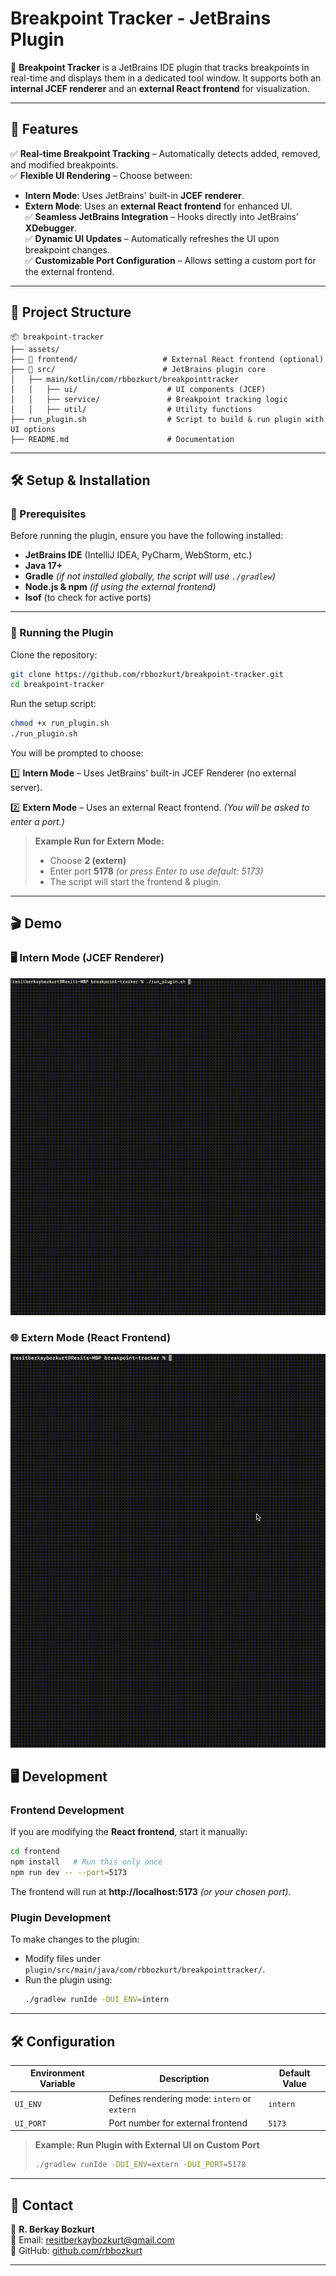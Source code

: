 # **Breakpoint Tracker - JetBrains Plugin**

🚀 **Breakpoint Tracker** is a JetBrains IDE plugin that tracks breakpoints in real-time and displays them in a dedicated tool window. It supports both an **internal JCEF renderer** and an **external React frontend** for visualization.

---

## **📌 Features**

✅ **Real-time Breakpoint Tracking** – Automatically detects added, removed, and modified breakpoints.  
✅ **Flexible UI Rendering** – Choose between:
- **Intern Mode**: Uses JetBrains' built-in **JCEF renderer**.
- **Extern Mode**: Uses an **external React frontend** for enhanced UI.  
  ✅ **Seamless JetBrains Integration** – Hooks directly into JetBrains’ **XDebugger**.  
  ✅ **Dynamic UI Updates** – Automatically refreshes the UI upon breakpoint changes.  
  ✅ **Customizable Port Configuration** – Allows setting a custom port for the external frontend.

---

## **📂 Project Structure**

```
📦 breakpoint-tracker
├── assets/
├── 📂 frontend/                   # External React frontend (optional)
├── 📂 src/                        # JetBrains plugin core
│   ├── main/kotlin/com/rbbozkurt/breakpointtracker
│   │   ├── ui/                    # UI components (JCEF)
│   │   ├── service/               # Breakpoint tracking logic
│   │   ├── util/                  # Utility functions
├── run_plugin.sh                  # Script to build & run plugin with UI options
├── README.md                      # Documentation
```

---

## **🛠️ Setup & Installation**

### **🔴 Prerequisites**

Before running the plugin, ensure you have the following installed:
- **JetBrains IDE** (IntelliJ IDEA, PyCharm, WebStorm, etc.)
- **Java 17+**
- **Gradle** *(if not installed globally, the script will use `./gradlew`)*
- **Node.js & npm** *(if using the external frontend)*
- **lsof** (to check for active ports)

---

### **🚀 Running the Plugin**

Clone the repository:
```bash
git clone https://github.com/rbbozkurt/breakpoint-tracker.git
cd breakpoint-tracker
```

Run the setup script:
```bash
chmod +x run_plugin.sh
./run_plugin.sh
```

You will be prompted to choose:

1️⃣ **Intern Mode** – Uses JetBrains' built-in JCEF Renderer (no external server).

2️⃣ **Extern Mode** – Uses an external React frontend. *(You will be asked to enter a port.)*

> **Example Run for Extern Mode:**
> - Choose **2 (extern)**
> - Enter port **5178** *(or press Enter to use default: 5173)*
> - The script will start the frontend & plugin.

---

## 🎬 Demo
###  🖥️ Intern Mode (JCEF Renderer)  
  ![Intern Mode](assets/intern_demo.gif)


###  🌐 Extern Mode (React Frontend)  
  ![Extern Mode](assets/extern_demo.gif)
###

## **🖥️ Development**

### **Frontend Development**
If you are modifying the **React frontend**, start it manually:
```bash
cd frontend
npm install   # Run this only once
npm run dev -- --port=5173
```
The frontend will run at **http://localhost:5173** *(or your chosen port).*

### **Plugin Development**
To make changes to the plugin:
- Modify files under `plugin/src/main/java/com/rbbozkurt/breakpointtracker/`.
- Run the plugin using:
  ```bash
  ./gradlew runIde -DUI_ENV=intern
  ```

---

## **🛠️ Configuration**

| Environment Variable  | Description                                  | Default Value  |
|----------------------|----------------------------------------------|---------------|
| `UI_ENV`            | Defines rendering mode: `intern` or `extern` | `intern`      |
| `UI_PORT`           | Port number for external frontend            | `5173`        |

> **Example: Run Plugin with External UI on Custom Port**
> ```bash
> ./gradlew runIde -DUI_ENV=extern -DUI_PORT=5178
> ```

---

## **📧 Contact**

👤 **R. Berkay Bozkurt**  
📧 Email: resitberkaybozkurt@gmail.com  
📂 GitHub: [github.com/rbbozkurt](https://github.com/rbbozkurt)

---

